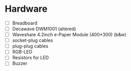 # Hardware

- [ ] Breadboard 
- [ ] Decawave DWM1001 (altered)
- [ ] Waveshare 4.2inch e-Paper Module (400*300) (b&w)
- [ ] socket-plug cables
- [ ] plug-plug cables
- [ ] RGB-LED 
- [ ] Resistors for LED
- [ ] Buzzer 
